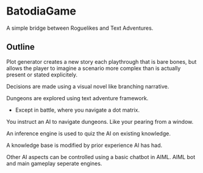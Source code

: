 # BatodiaGame
A simple bridge between Roguelikes and Text Adventures.

## Outline
Plot generator creates a new story each playthrough that is bare bones, but allows the player to imagine a scenario more complex than is actually present or stated explicitely.

Decisions are made using a visual novel like branching narrative.

Dungeons are explored using text adventure framework.
  * Except in battle, where you navigate a dot matrix.

You instruct an AI to navigate dungeons. Like your pearing from a window.

An inference engine is used to quiz the AI on existing knowledge.

A knowledge base is modified by prior experience AI has had.

Other AI aspects can be controlled using a basic chatbot in AIML. AIML bot and main gameplay seperate engines.
